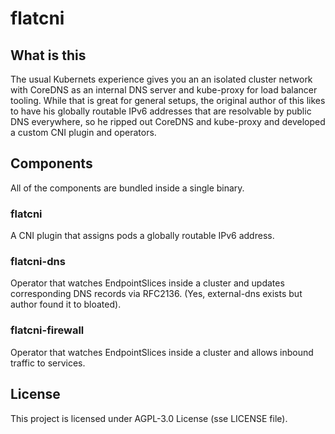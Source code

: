 # flatcni

## What is this

The usual Kubernets experience gives you an an isolated cluster network with CoreDNS as an internal DNS 
server and kube-proxy for load balancer tooling. While that is great for general setups, the original author 
of this likes to have his globally routable IPv6 addresses that are resolvable by public DNS everywhere, so he
ripped out CoreDNS and kube-proxy and developed a custom CNI plugin and operators.

## Components

All of the components are bundled inside a single binary.

### flatcni

A CNI plugin that assigns pods a globally routable IPv6 address.

### flatcni-dns

Operator that watches EndpointSlices inside a cluster and updates corresponding DNS records via RFC2136.
(Yes, external-dns exists but author found it to bloated).

### flatcni-firewall

Operator that watches EndpointSlices inside a cluster and allows inbound traffic to services.

## License

This project is licensed under AGPL-3.0 License (sse LICENSE file).
